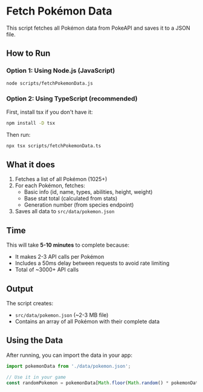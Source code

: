 # Fetch Pokémon Data

This script fetches all Pokémon data from PokeAPI and saves it to a JSON file.

## How to Run

### Option 1: Using Node.js (JavaScript)
```bash
node scripts/fetchPokemonData.js
```

### Option 2: Using TypeScript (recommended)
First, install tsx if you don't have it:
```bash
npm install -D tsx
```

Then run:
```bash
npx tsx scripts/fetchPokemonData.ts
```

## What it does

1. Fetches a list of all Pokémon (1025+)
2. For each Pokémon, fetches:
   - Basic info (id, name, types, abilities, height, weight)
   - Base stat total (calculated from stats)
   - Generation number (from species endpoint)
3. Saves all data to `src/data/pokemon.json`

## Time

This will take **5-10 minutes** to complete because:
- It makes 2-3 API calls per Pokémon
- Includes a 50ms delay between requests to avoid rate limiting
- Total of ~3000+ API calls

## Output

The script creates:
- `src/data/pokemon.json` (~2-3 MB file)
- Contains an array of all Pokémon with their complete data

## Using the Data

After running, you can import the data in your app:

```typescript
import pokemonData from './data/pokemon.json';

// Use it in your game
const randomPokemon = pokemonData[Math.floor(Math.random() * pokemonData.length)];
```
